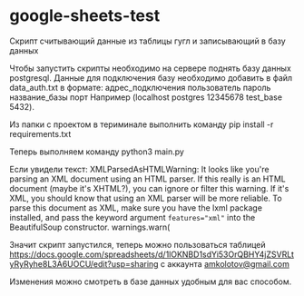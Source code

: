 # google-sheets-test
Скрипт считывающий данные из таблицы гугл и записывающий в базу данных


Чтобы запустить скрипты необходимо на сервере поднять базу данных postgresql. 
Данные для подключения базу необходимо добавить в файл data_auth.txt в формате: адрес_подключения пользователь пароль название_базы порт
Например (localhost postgres 12345678 test_base 5432).

Из папки с проектом в териминале выполнить команду pip install -r requirements.txt

Теперь выполняем команду python3 main.py

Если увидели текст:
XMLParsedAsHTMLWarning: It looks like you're parsing an XML document using an HTML parser. If this really is an HTML document (maybe it's XHTML?), you can ignore or filter this warning. If it's XML, you should know that using an XML parser will be more reliable. To parse this document as XML, make sure you have the lxml package installed, and pass the keyword argument `features="xml"` into the BeautifulSoup constructor.
  warnings.warn(

Значит скрипт запустился, теперь можно пользоваться таблицей https://docs.google.com/spreadsheets/d/1lOKNBD1sdYi53OrQBHY4jZSVRLtyRyRyhe8L3A6UOCU/edit?usp=sharing с аккаунта amkolotov@gmail.com


Изменения можно смотреть в базе данных удобным для вас способом.

